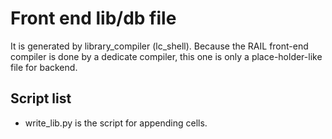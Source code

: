 # Front end lib/db file

It is generated by library_compiler (lc_shell).
Because the RAIL front-end compiler is done by a dedicate compiler, this one is only a place-holder-like file for backend.

## Script list
- write_lib.py is the script for appending cells.
